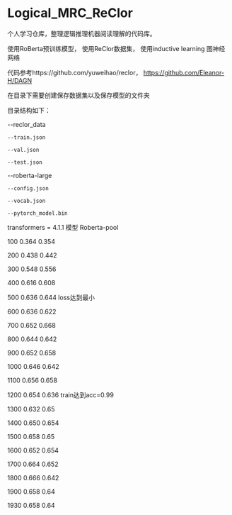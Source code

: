 # Logical_MRC_ReClor

个人学习仓库，整理逻辑推理机器阅读理解的代码库。

使用RoBerta预训练模型， 使用ReClor数据集， 使用inductive learning 图神经网络

代码参考https://github.com/yuweihao/reclor， https://github.com/Eleanor-H/DAGN

在目录下需要创建保存数据集以及保存模型的文件夹

目录结构如下：

  --reclor_data
  
    --train.json
    
    --val.json
      
    --test.json
      
  --roberta-large
  
    --config.json
      
    --vocab.json
      
    --pytorch_model.bin
      
transformers = 4.1.1
模型      Roberta-pool  

100       0.364       0.354

200       0.438       0.442

300       0.548       0.556

400       0.616       0.608

500       0.636       0.644   loss达到最小

600       0.636       0.622

700       0.652       0.668

800       0.644       0.642

900       0.652       0.658

1000      0.646       0.642

1100      0.656       0.658

1200      0.654       0.636     train达到acc=0.99

1300      0.632       0.65

1400      0.650       0.654

1500      0.658       0.65

1600      0.652       0.654

1700      0.664       0.652

1800      0.666       0.642

1900      0.658       0.64

1930      0.658       0.64
    
